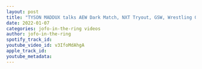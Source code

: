 ```yaml
---
layout: post
title: "TYSON MADDUX talks AEW Dark Match, NXT Tryout, GSW, Wrestling Goals for 2022"
date: 2022-01-07
categories: jofo-in-the-ring videos
author: jofo-in-the-ring
spotify_track_id: 
youtube_video_id: v3IfoMdAhgA
apple_track_id: 
youtube_metadata: 
---
```

